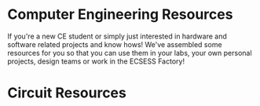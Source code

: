 # Computer Engineering Resources 

If you're a new CE student or simply just interested in hardware and software related projects and know hows! We've assembled some resources for you so that you can use them in your labs, your own personal projects, design teams or work in the ECSESS Factory!

# Circuit Resources


